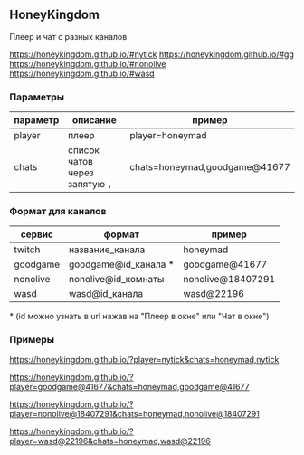 ## HoneyKingdom

Плеер и чат с разных каналов

https://honeykingdom.github.io/#nytick
https://honeykingdom.github.io/#gg
https://honeykingdom.github.io/#nonolive
https://honeykingdom.github.io/#wasd

### Параметры

| параметр | описание                       | пример                        |
| -------- | ------------------------------ | ----------------------------- |
| player   | плеер                          | player=honeymad               |
| chats    | список чатов через запятую `,` | chats=honeymad,goodgame@41677 |

### Формат для каналов

| сервис   | формат                | пример            |
| -------- | --------------------- | ----------------- |
| twitch   | название_канала       | honeymad          |
| goodgame | goodgame@id_канала \* | goodgame@41677    |
| nonolive | nonolive@id_комнаты   | nonolive@18407291 |
| wasd     | wasd@id_канала        | wasd@22196        |

\* (id можно узнать в url нажав на "Плеер в окне" или "Чат в окне")

### Примеры

https://honeykingdom.github.io/?player=nytick&chats=honeymad,nytick

https://honeykingdom.github.io/?player=goodgame@41677&chats=honeymad,goodgame@41677

https://honeykingdom.github.io/?player=nonolive@18407291&chats=honeymad,nonolive@18407291

https://honeykingdom.github.io/?player=wasd@22196&chats=honeymad,wasd@22196
